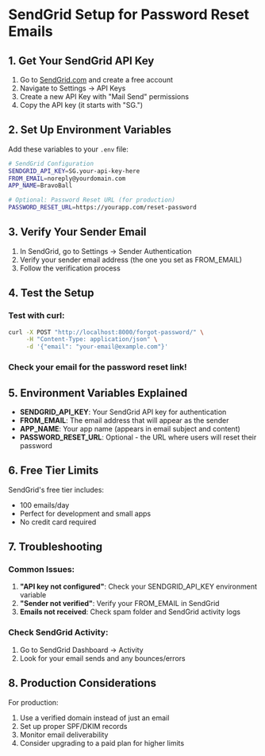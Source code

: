 # SendGrid Setup for Password Reset Emails

## 1. Get Your SendGrid API Key

1. Go to [SendGrid.com](https://sendgrid.com) and create a free account
2. Navigate to Settings → API Keys
3. Create a new API Key with "Mail Send" permissions
4. Copy the API key (it starts with "SG.")

## 2. Set Up Environment Variables

Add these variables to your `.env` file:

```bash
# SendGrid Configuration
SENDGRID_API_KEY=SG.your-api-key-here
FROM_EMAIL=noreply@yourdomain.com
APP_NAME=BravoBall

# Optional: Password Reset URL (for production)
PASSWORD_RESET_URL=https://yourapp.com/reset-password
```

## 3. Verify Your Sender Email

1. In SendGrid, go to Settings → Sender Authentication
2. Verify your sender email address (the one you set as FROM_EMAIL)
3. Follow the verification process

## 4. Test the Setup

### Test with curl:
```bash
curl -X POST "http://localhost:8000/forgot-password/" \
     -H "Content-Type: application/json" \
     -d '{"email": "your-email@example.com"}'
```

### Check your email for the password reset link!

## 5. Environment Variables Explained

- **SENDGRID_API_KEY**: Your SendGrid API key for authentication
- **FROM_EMAIL**: The email address that will appear as the sender
- **APP_NAME**: Your app name (appears in email subject and content)
- **PASSWORD_RESET_URL**: Optional - the URL where users will reset their password

## 6. Free Tier Limits

SendGrid's free tier includes:
- 100 emails/day
- Perfect for development and small apps
- No credit card required

## 7. Troubleshooting

### Common Issues:

1. **"API key not configured"**: Check your SENDGRID_API_KEY environment variable
2. **"Sender not verified"**: Verify your FROM_EMAIL in SendGrid
3. **Emails not received**: Check spam folder and SendGrid activity logs

### Check SendGrid Activity:
1. Go to SendGrid Dashboard → Activity
2. Look for your email sends and any bounces/errors

## 8. Production Considerations

For production:
1. Use a verified domain instead of just an email
2. Set up proper SPF/DKIM records
3. Monitor email deliverability
4. Consider upgrading to a paid plan for higher limits 